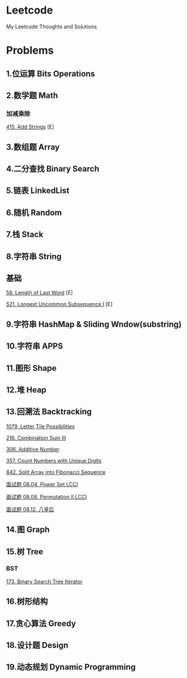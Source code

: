 # Leetcode
My Leetcode Thoughts and Solutions

# Problems

## 1.位运算 Bits Operations

## 2.数学题 Math

### 加减乘除

[415. Add Strings](https://github.com/aChrisChen/Leetcode/tree/master/src/_2_数学题_Math/加减乘除/_415_Add_Strings) [E]


## 3.数组题 Array

## 4.二分查找 Binary Search

## 5.链表 LinkedList

## 6.随机 Random

## 7.栈 Stack

## 8.字符串 String

## 基础
[58. Length of Last Word](https://github.com/aChrisChen/Leetcode/tree/master/src/_8_字符串_String/基础/_58_Length_of_Last_Word) [E]

[521. Longest Uncommon Subsequence I](https://github.com/aChrisChen/Leetcode/tree/master/src/_8_字符串_String/基础/_521_Longest_Uncommon_Subsequence_I) [E]

## 9.字符串 HashMap & Sliding Wndow(substring)

## 10.字符串 APPS

## 11.图形 Shape

## 12.堆 Heap

## 13.回溯法 Backtracking

[1079. Letter Tile Possibilities](https://github.com/aChrisChen/Leetcode/tree/master/src/_13_回溯法_Backtracking/_1079_Letter_Tile_Possibilities)

[216. Combination Sum III](https://github.com/aChrisChen/Leetcode/tree/master/src/_13_回溯法_Backtracking/_216_Combination_Sum_III)

[306. Additive Number](https://github.com/aChrisChen/Leetcode/tree/master/src/_13_回溯法_Backtracking/_306_Additive_Number)

[357. Count Numbers with Unique Digits](https://github.com/aChrisChen/Leetcode/tree/master/src/_13_回溯法_Backtracking/_357_Count_Numbers_with_Unique_Digits)

[842. Split Array into Fibonacci Sequence](https://github.com/aChrisChen/Leetcode/tree/master/src/_13_回溯法_Backtracking/_842_Split_Array_into_Fibonacci_Sequence)

[面试题 08.04. Power Set LCCI](https://github.com/aChrisChen/Leetcode/tree/master/src/_13_回溯法_Backtracking/面试题0804幂集)

[面试题 08.08. Permutation II LCCI](https://github.com/aChrisChen/Leetcode/tree/master/src/_13_回溯法_Backtracking/面试题0808有重复字符串的排列组合)

[面试题 08.12. 八皇后](https://github.com/aChrisChen/Leetcode/tree/master/src/_13_回溯法_Backtracking/面试题0812八皇后)


## 14.图 Graph

## 15.树 Tree
### BST
[173. Binary Search Tree Iterator](https://github.com/aChrisChen/Leetcode/tree/master/src/_15_树_Tree/BST/_173_Binary_Search_Tree_Iterator)

## 16.树形结构

## 17.贪心算法 Greedy

## 18.设计题 Design

## 19.动态规划 Dynamic Programming


